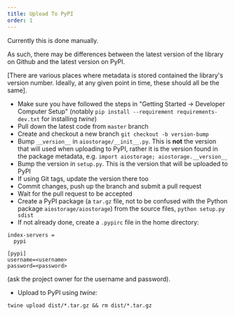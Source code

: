 ```yaml
---
title: Upload To PyPI
order: 1
---
```


Currently this is done manually.

As such, there may be differences between 
the latest version of the library on Github and the latest version on PyPI.

[There are various places where metadata is stored contained the library's 
version number. Ideally, at any given point in time, these should all 
be the same].

- Make sure you have followed the steps in "Getting Started -> Developer 
Computer Setup" (notably `pip install --requirement requirements-dev.txt` 
for installing *twine*)
- Pull down the latest code from `master` branch
- Create and checkout a new branch `git checkout -b version-bump`
- Bump `__version__` in `aiostorage/__init__.py`. This is **not** the 
version that will used when uploading to PyPI, rather it is the version 
found in the package metadata, e.g. `import aiostorage; aiostorage.__version__`
- Bump the version in `setup.py`. This is the version that will be 
uploaded to PyPI
- If using Git tags, update the version there too
- Commit changes, push up the branch and submit a pull request
- Wait for the pull request to be accepted
- Create a PyPI package (a `tar.gz` file, not to be confused with the Python
 package `aiostorage/aiostorage`) from the source files, `python setup.py 
 sdist` 
- If not already done, create a `.pypirc` file in the home directory:

```[distutils]
index-servers =
  pypi

[pypi]
username=<username>
password=<password>
```
(ask the project owner for the username and password).
- Upload to PyPI using *twine:*
```
twine upload dist/*.tar.gz && rm dist/*.tar.gz
```